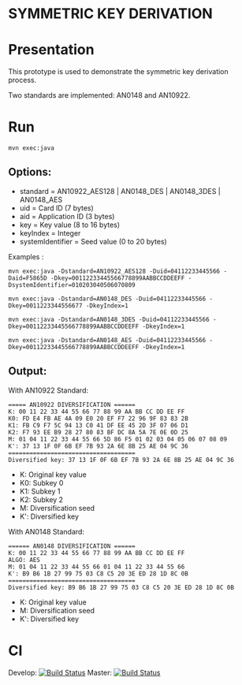 SYMMETRIC KEY DERIVATION
==========

# Presentation
This prototype is used to demonstrate the symmetric key derivation process.

Two standards are implemented: AN0148 and AN10922.

# Run
    mvn exec:java

## Options:
 - standard = AN10922_AES128 | AN0148_DES | AN0148_3DES | AN0148_AES
 - uid = Card ID (7 bytes)
 - aid = Application ID (3 bytes)
 - key = Key value (8 to 16 bytes)
 - keyIndex = Integer
 - systemIdentifier = Seed value (0 to 20 bytes)

Examples :

    mvn exec:java -Dstandard=AN10922_AES128 -Duid=04112233445566 -Daid=F5865D -Dkey=00112233445566778899AABBCCDDEEFF -DsystemIdentifier=010203040506070809

    mvn exec:java -Dstandard=AN0148_DES -Duid=04112233445566 -Dkey=0011223344556677 -DkeyIndex=1
    
    mvn exec:java -Dstandard=AN0148_3DES -Duid=04112233445566 -Dkey=00112233445566778899AABBCCDDEEFF -DkeyIndex=1
    
    mvn exec:java -Dstandard=AN0148_AES -Duid=04112233445566 -Dkey=00112233445566778899AABBCCDDEEFF -DkeyIndex=1
    
## Output:

With AN10922 Standard:

    ===== AN10922 DIVERSIFICATION ======
    K: 00 11 22 33 44 55 66 77 88 99 AA BB CC DD EE FF
    K0: FD E4 FB AE 4A 09 E0 20 EF F7 22 96 9F 83 83 2B
    K1: FB C9 F7 5C 94 13 C0 41 DF EE 45 2D 3F 07 06 D1
    K2: F7 93 EE B9 28 27 80 83 BF DC 8A 5A 7E 0E 0D 25
    M: 01 04 11 22 33 44 55 66 5D 86 F5 01 02 03 04 05 06 07 08 09
    K': 37 13 1F 0F 6B EF 7B 93 2A 6E 8B 25 AE 04 9C 36
    ====================================
    Diversified key: 37 13 1F 0F 6B EF 7B 93 2A 6E 8B 25 AE 04 9C 36
  
  - K: Original key value
  - K0: Subkey 0
  - K1: Subkey 1
  - K2: Subkey 2
  - M: Diversification seed
  - K': Diversified key


With AN0148 Standard:

    ====== AN0148 DIVERSIFICATION ======
    K: 00 11 22 33 44 55 66 77 88 99 AA BB CC DD EE FF
    ALGO: AES
    M: 01 04 11 22 33 44 55 66 01 04 11 22 33 44 55 66
    K': B9 B6 1B 27 99 75 03 C8 C5 20 3E ED 28 1D 8C 0B
    ====================================
    Diversified key: B9 B6 1B 27 99 75 03 C8 C5 20 3E ED 28 1D 8C 0B

  - K: Original key value
  - M: Diversification seed
  - K': Diversified key


# CI
Develop: [![Build Status](https://api.travis-ci.org/RedFroggy/symmetric-key-derivation.svg?branch=develop)](https://travis-ci.org/RedFroggy/symmetric-key-derivation)
Master: [![Build Status](https://api.travis-ci.org/RedFroggy/symmetric-key-derivation.svg?branch=master)](https://travis-ci.org/RedFroggy/symmetric-key-derivation)